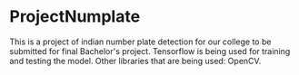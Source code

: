 # ProjectNumplate

This is a project of indian number plate detection for our college to be submitted for final Bachelor's project. Tensorflow is being used for training and testing the model. Other libraries that are being used: OpenCV.


